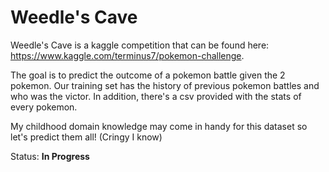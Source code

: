 # Weedle's Cave

Weedle's Cave is a kaggle competition that can be found here: https://www.kaggle.com/terminus7/pokemon-challenge. 

The goal is to predict the outcome of a pokemon battle given the 2 pokemon. Our training set has the history of previous pokemon battles and who was the victor. In addition, there's a csv provided with the stats of every pokemon.

My childhood domain knowledge may come in handy for this dataset so let's predict them all! (Cringy I know)

Status: **In Progress**
